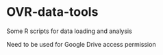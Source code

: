 # OVR-data-tools
Some R scripts for data loading and analysis

Need to be used for Google Drive access permission
